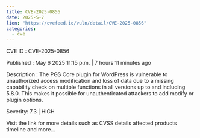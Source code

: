 ```yaml
---
title: CVE-2025-0856
date: 2025-5-7
lien: "https://cvefeed.io/vuln/detail/CVE-2025-0856"
categories:
  - cve
---
```


CVE ID : CVE-2025-0856

Published :  May 6
2025
11:15 p.m. | 7 hours
11 minutes ago

Description : The PGS Core plugin for WordPress is vulnerable to unauthorized access
modification
and loss of data due to a missing capability check on multiple functions in all versions up to
and including
5.8.0. This makes it possible for unauthenticated attackers to add
modify
or plugin options.

Severity: 7.3 | HIGH

Visit the link for more details
such as CVSS details
affected products
timeline
and more...
